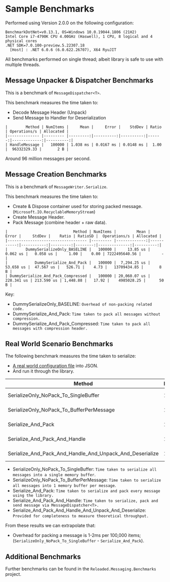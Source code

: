 # Sample Benchmarks

Performed using Version 2.0.0 on the following configuration:  

```
BenchmarkDotNet=v0.13.1, OS=Windows 10.0.19044.1806 (21H2)
Intel Core i7-4790K CPU 4.00GHz (Haswell), 1 CPU, 8 logical and 4 physical cores
.NET SDK=7.0.100-preview.5.22307.18
  [Host] : .NET 6.0.6 (6.0.622.26707), X64 RyuJIT
```

All benchmarks performed on single thread; albeit library is safe to use with multiple threads.

## Message Unpacker & Dispatcher Benchmarks

This is a benchmark of `MessageDispatcher<T>`.  

This benchmark measures the time taken to:  
- Decode Message Header (Unpack)  
- Send Message to Handler for Deserialization  

```
|        Method | NumItems |     Mean |     Error |    StdDev | Ratio | Operations/s | Allocated |
|-------------- |--------- |---------:|----------:|----------:|------:|-------------:|----------:|
| HandleMessage |   100000 | 1.038 ms | 0.0167 ms | 0.0148 ms |  1.00 |  96332329.33 |       2 B |
```

Around 96 million messages per second.  

## Message Creation Benchmarks

This is a benchmark of `MessageWriter.Serialize`.  

This benchmark measures the time taken to:  
- Create & Dispose container used for storing packed message. (`Microsoft.IO.RecyclableMemoryStream`)  
- Create Message Header.  
- Pack Message (combine header + raw data).  

```
|                             Method | NumItems |         Mean |      Error |     StdDev |    Ratio | RatioSD |  Operations/s | Allocated |
|----------------------------------- |--------- |-------------:|-----------:|-----------:|---------:|--------:|--------------:|----------:|
|        DummySerializeOnly_BASELINE |   100000 |     13.85 us |   0.062 us |   0.058 us |     1.00 |    0.00 | 7222495640.56 |         - |
|            DummySerialize_And_Pack |   100000 |  7,294.25 us |  53.658 us |  47.567 us |   526.71 |    4.73 |   13709434.85 |       8 B |
| DummySerialize_And_Pack_Compressed |   100000 | 20,060.07 us | 228.341 us | 213.590 us | 1,448.88 |   17.92 |    4985028.25 |      50 B |
```

Key:  
- DummySerializeOnly_BASELINE: `Overhead of non-packing related code.`  
- DummySerialize_And_Pack: `Time taken to pack all messages without compression.`  
- DummySerialize_And_Pack_Compressed: `Time taken to pack all messages with compression header.`  

## Real World Scenario Benchmarks

The following benchmark measures the time taken to serialize:  
- [A real world configuration file](https://github.com/Reloaded-Project/Reloaded-II/blob/32d5e132391d96814ea983cda231c271c43828e0/source/Reloaded.Mod.Loader.IO/Config/ModConfig.cs#L4) into JSON.  
- And run it through the library.  

|                                                   Method | NumItems |     Mean |   Error |  StdDev | Ratio | RatioSD | Operations/s |      Gen 0 |     Allocated |
|--------------------------------------------------------- |--------- |---------:|--------:|--------:|------:|--------:|-------------:|-----------:|--------------:|
|                     SerializeOnly_NoPack_To_SingleBuffer |   100000 | 155.6 ms | 2.76 ms | 2.59 ms |  1.00 |    0.00 |    642735.51 |          - |   1,614,672 B |
|                 SerializeOnly_NoPack_To_BufferPerMessage |   100000 | 205.6 ms | 2.36 ms | 2.21 ms |  1.32 |    0.02 |    486273.70 |  6000.0000 |  26,400,624 B |
|                                       Serialize_And_Pack |   100000 | 157.6 ms | 1.43 ms | 1.34 ms |  1.01 |    0.02 |    634681.18 |          - |         252 B |
|                            Serialize_And_Pack_And_Handle |   100000 | 156.9 ms | 1.97 ms | 1.84 ms |  1.01 |    0.02 |    637216.58 |          - |         420 B |
| Serialize_And_Pack_And_Handle_And_Unpack_And_Deserialize |   100000 | 581.8 ms | 7.88 ms | 7.37 ms |  3.74 |    0.06 |    171887.71 | 50000.0000 | 209,719,272 B |

- SerializeOnly_NoPack_To_SingleBuffer: `Time taken to serialize all messages into a single memory buffer`.  
- SerializeOnly_NoPack_To_BufferPerMessage: `Time taken to serialize all messages into 1 memory buffer per message`.  
- Serialize_And_Pack: `Time taken to serialize and pack every message using the library.`  
- Serialize_And_Pack_And_Handle: `Time taken to serialize, pack and send message via MessageDispatcher<T>.`  
- Serialize_And_Pack_And_Handle_And_Unpack_And_Deserialize: `Provided for completeness to measure theoretical throughput.`  

From these results we can extrapolate that:  
- Overhead for packing a message is 1-2ms per 100,000 items; (`SerializeOnly_NoPack_To_SingleBuffer` - `Serialize_And_Pack`).  

## Additional Benchmarks

Further benchmarks can be found in the `Reloaded.Messaging.Benchmarks` project.  